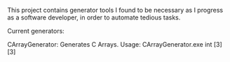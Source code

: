 This project contains generator tools I found to be necessary as I progress as a software developer, in order to automate tedious tasks.  
  
Current generators:  
  
CArrayGenerator: Generates C Arrays.
    Usage: CArrayGenerator.exe int [3][3]